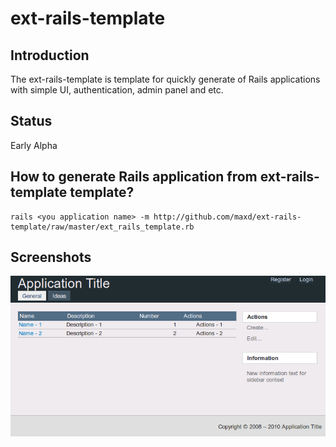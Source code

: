 ext-rails-template
==================

Introduction
------------

The ext-rails-template is template for quickly generate of Rails applications with simple UI, authentication, admin panel and etc.

Status
------

Early Alpha

How to generate Rails application from ext-rails-template template?
-------------------------------------------------------

    rails <you application name> -m http://github.com/maxd/ext-rails-template/raw/master/ext_rails_template.rb

Screenshots
-----------

![ext-rails-template dashboard](http://github.com/maxd/ext-rails-template/raw/master/screenshot01.png)